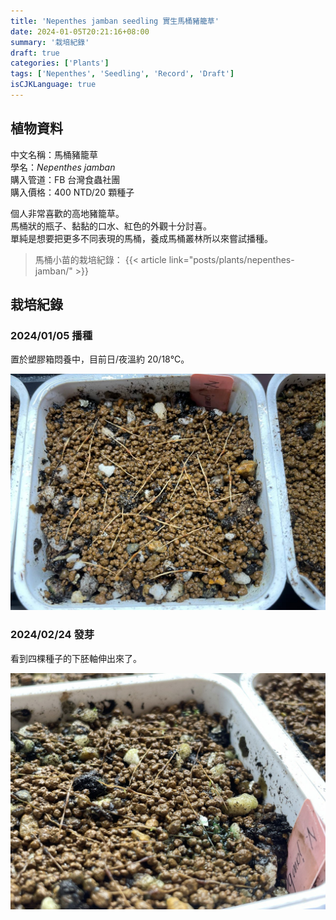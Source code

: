 ```yaml
---
title: 'Nepenthes jamban seedling 實生馬桶豬籠草'
date: 2024-01-05T20:21:16+08:00
summary: '栽培紀錄'
draft: true
categories: ['Plants']
tags: ['Nepenthes', 'Seedling', 'Record', 'Draft']
isCJKLanguage: true
---
```


## 植物資料

中文名稱：馬桶豬籠草  
學名：*Nepenthes jamban*  
購入管道：FB 台灣食蟲社團  
購入價格：400 NTD/20 顆種子  

個人非常喜歡的高地豬籠草。  
馬桶狀的瓶子、黏黏的口水、紅色的外觀十分討喜。  
單純是想要把更多不同表現的馬桶，養成馬桶叢林所以來嘗試播種。  

> 馬桶小苗的栽培紀錄：
> {{< article link="posts/plants/nepenthes-jamban/" >}}

## 栽培紀錄

### 2024/01/05 播種

置於塑膠箱悶養中，目前日/夜溫約 20/18℃。  

![2024-01-05](./images/2024-01-05.jpg)

### 2024/02/24 發芽

看到四棵種子的下胚軸伸出來了。  

![2024-02-24](./images/2024-02-24.jpg)
